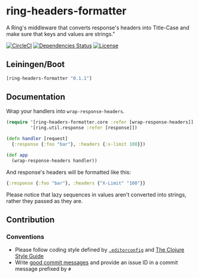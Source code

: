 ring-headers-formatter
======================

A Ring's middleware that converts response's headers into Title-Case and make sure that keys and values are strings."

[![CircleCI](https://circleci.com/gh/druids/ring-headers-formatter.svg?style=svg)](https://circleci.com/gh/druids/ring-headers-formatter)
[![Dependencies Status](https://jarkeeper.com/druids/ring-headers-formatter/status.png)](https://jarkeeper.com/druids/ring-headers-formatter)
[![License](https://img.shields.io/badge/MIT-Clause-blue.svg)](https://opensource.org/licenses/MIT)


Leiningen/Boot
--------------

```clojure
[ring-headers-formatter "0.1.1"]
```


Documentation
-------------


Wrap your handlers into `wrap-response-headers`.

```clojure
(require '[ring-headers-formatter.core :refer [wrap-response-headers]]
         '[ring.util.response :refer [response]])

(defn handler [request]
  {:response {:foo "bar"}, :headers {:x-limit 100}})

(def app
  (wrap-response-headers handler))
```

And response's headers will be formatted like this:

```clojure
{:response {:foo "bar"}, :headers {"X-Limit" "100"}}
```

Please notice that lazy sequences in values aren't converted into strings, rather they passed as they are.


Contribution
------------

### Conventions

* Please follow coding style defined by [`.editorconfig`](http://editorconfig.org)
 and [The Clojure Style Guide](https://github.com/bbatsov/clojure-style-guide)
* Write [good commit messages](https://chris.beams.io/posts/git-commit/)
 and provide an issue ID in a commit message prefixed by `#`

